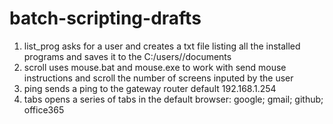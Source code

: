 # batch-scripting-drafts

1. list_prog asks for a user and creates a txt file listing all the installed programs and saves it to the C:/users/<user>/documents
2. scroll uses mouse.bat and mouse.exe to work with send mouse instructions and scroll the number of screens inputed by the user
3. ping sends a ping to the gateway router default 192.168.1.254
4. tabs opens a series of tabs in the default browser: google; gmail; github; office365
